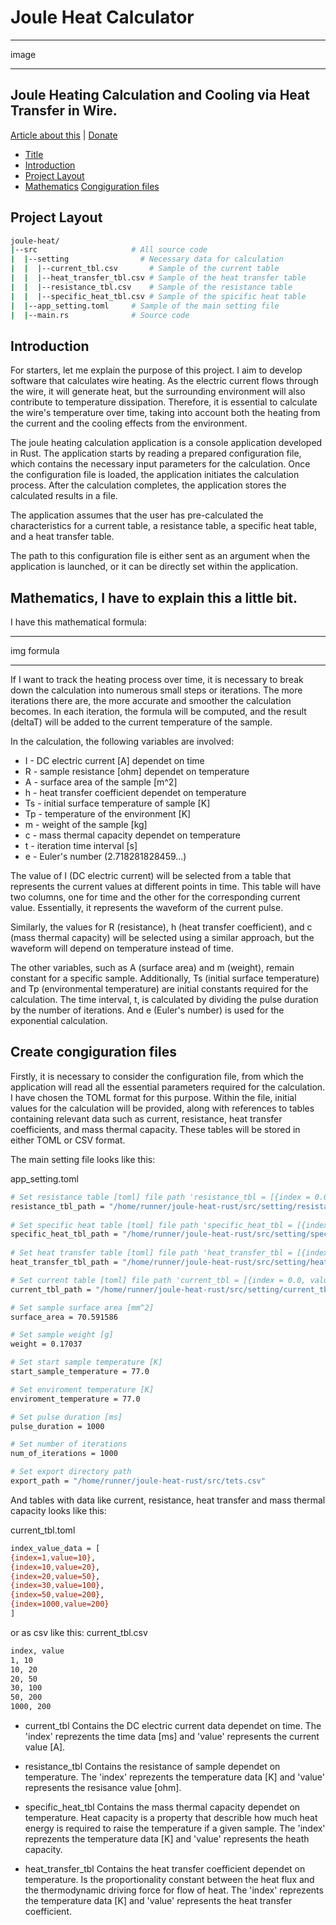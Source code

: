 # Joule Heat Calculator
********************
image
********************

## Joule Heating Calculation and Cooling via Heat Transfer in Wire.

[Article about this](https://mortylen...)
|
[Donate](https://mortylen...)

* [Title](#Joule-Heat-Calculator)
* [Introduction](#Introduction)
* [Project Layout](#Project-Layout)
* [Mathematics](#Mathematics,-I-have-to-explain-this-a-little-bit.)
[Congiguration files](#Create-congiguration-files)

## Project Layout
```bash
joule-heat/
|--src                     # All source code
|  |--setting                # Necessary data for calculation
|  |  |--current_tbl.csv       # Sample of the current table
|  |  |--heat_transfer_tbl.csv # Sample of the heat transfer table
|  |  |--resistance_tbl.csv    # Sample of the resistance table
|  |  |--specific_heat_tbl.csv # Sample of the spicific heat table
|  |--app_setting.toml     # Sample of the main setting file
|  |--main.rs              # Source code
```

## Introduction
For starters, let me explain the purpose of this project. I aim to develop software that calculates wire heating. As the electric current flows through the wire, it will generate heat, but the surrounding environment will also contribute to temperature dissipation. Therefore, it is essential to calculate the wire's temperature over time, taking into account both the heating from the current and the cooling effects from the environment.

The joule heating calculation application is a console application developed in Rust. The application starts by reading a prepared configuration file, which contains the necessary input parameters for the calculation. Once the configuration file is loaded, the application initiates the calculation process. After the calculation completes, the application stores the calculated results in a file.

The application assumes that the user has pre-calculated the characteristics for a current table, a resistance table, a specific heat table, and a heat transfer table.

The path to this configuration file is either sent as an argument when the application is launched, or it can be directly set within the application.

## Mathematics, I have to explain this a little bit.

I have this mathematical formula:
*********************
img formula
*********************

If I want to track the heating process over time, it is necessary to break down the calculation into numerous small steps or iterations. The more iterations there are, the more accurate and smoother the calculation becomes. In each iteration, the formula will be computed, and the result (deltaT) will be added to the current temperature of the sample.

In the calculation, the following variables are involved:

- I - DC electric current [A] dependet on time
- R - sample resistance [ohm] dependet on temperature
- A - surface area of the sample [m^2]
- h - heat transfer coefficient dependet on temperature
- Ts - initial surface temperature of sample [K]
- Tp - temperature of the environment [K]
- m - weight of the sample [kg]
- c - mass thermal capacity dependet on temperature
- t - iteration time interval [s]
- e - Euler's number (2.718281828459...)

The value of I (DC electric current) will be selected from a table that represents the current values at different points in time. This table will have two columns, one for time and the other for the corresponding current value. Essentially, it represents the waveform of the current pulse.

Similarly, the values for R (resistance), h (heat transfer coefficient), and c (mass thermal capacity) will be selected using a similar approach, but the waveform will depend on temperature instead of time.

The other variables, such as A (surface area) and m (weight), remain constant for a specific sample. Additionally, Ts (initial surface temperature) and Tp (environmental temperature) are initial constants required for the calculation. The time interval, t, is calculated by dividing the pulse duration by the number of iterations. And e (Euler's number) is used for the exponential calculation.

## Create congiguration files
Firstly, it is necessary to consider the configuration file, from which the application will read all the essential parameters required for the calculation. I have chosen the TOML format for this purpose. Within the file, initial values for the calculation will be provided, along with references to tables containing relevant data such as current, resistance, heat transfer coefficients, and mass thermal capacity. These tables will be stored in either TOML or CSV format.

The main setting file looks like this:

app_setting.toml
```bash
# Set resistance table [toml] file path 'resistance_tbl = [{index = 0.0, value=0.0}]' or csv file
resistance_tbl_path = "/home/runner/joule-heat-rust/src/setting/resistance_tbl.toml"
  
# Set specific heat table [toml] file path 'specific_heat_tbl = [{index = 0.0, value=0.0}]' or csv file
specific_heat_tbl_path = "/home/runner/joule-heat-rust/src/setting/specific_heat_tbl.toml"
  
# Set heat transfer table [toml] file path 'heat_transfer_tbl = [{index = 0.0, value=0.0}]' or csv file
heat_transfer_tbl_path = "/home/runner/joule-heat-rust/src/setting/heat_transfer_tbl.toml"

# Set current table [toml] file path 'current_tbl = [{index = 0.0, value=0.0}]' or csv file
current_tbl_path = "/home/runner/joule-heat-rust/src/setting/current_tbl.toml"

# Set sample surface area [mm^2]
surface_area = 70.591586

# Set sample weight [g]
weight = 0.17037

# Set start sample temperature [K]
start_sample_temperature = 77.0

# Set enviroment temperature [K]
enviroment_temperature = 77.0

# Set pulse duration [ms]
pulse_duration = 1000

# Set number of iterations
num_of_iterations = 1000

# Set export directory path
export_path = "/home/runner/joule-heat-rust/src/tets.csv"
```

And tables with data like current, resistance, heat transfer and mass thermal capacity looks like this:

current_tbl.toml
```bash
index_value_data = [ 
{index=1,value=10},
{index=10,value=20},
{index=20,value=50},
{index=30,value=100},
{index=50,value=200},
{index=1000,value=200}
]
```

or as csv like this:
current_tbl.csv
```bash
index, value
1, 10
10, 20
20, 50
30, 100
50, 200
1000, 200
```

- current_tbl
Contains the DC electric current data dependet on time. The 'index' reprezents the time data [ms] and 'value' represents the current value [A].

- resistance_tbl
Contains the resistance of sample dependet on temperature. The 'index' reprezents the temperature data [K] and 'value' represents the resisance value [ohm].

- specific_heat_tbl
Contains the mass thermal capacity dependet on temperature. Heat capacity is a property that describle how much heat energy is required to raise the temperature if a given sample. The 'index' reprezents the temperature data [K] and 'value' represents the heath capacity.

- heat_transfer_tbl
Contains the heat transfer coefficient dependet on temperature. Is the proportionality constant between the heat flux and the thermodynamic driving force for flow of heat. The 'index' reprezents the temperature data [K] and 'value' represents the heat transfer coefficient.
